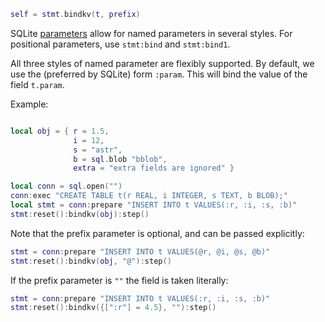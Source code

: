 ```lua
self = stmt.bindkv(t, prefix)
```

SQLite [parameters](https://www.sqlite.org/lang_expr.html#varparam) allow for
named parameters in several styles. For positional parameters, use `stmt:bind`
and `stmt:bind1`.

All three styles of named parameter are flexibly supported. By default, we 
use the (preferred by SQLite) form `:param`. This will bind the value of the
field `t.param`.

Example:

```lua

local obj = { r = 1.5,
              i = 12,
              s = "astr",
              b = sql.blob "bblob",
              extra = "extra fields are ignored" }

local conn = sql.open("")
conn:exec "CREATE TABLE t(r REAL, i INTEGER, s TEXT, b BLOB);"
local stmt = conn:prepare "INSERT INTO t VALUES(:r, :i, :s, :b)"
stmt:reset():bindkv(obj):step()
```

Note that the prefix parameter is optional, and can be passed explicitly:

```lua
stmt = conn:prepare "INSERT INTO t VALUES(@r, @i, @s, @b)"
stmt:reset():bindkv(obj, "@"):step()
```

If the prefix parameter is `""` the field is taken literally:

```lua
stmt = conn:prepare "INSERT INTO t VALUES(:r, :i, :s, :b)"
stmt:reset():bindkv({[":r"] = 4.5}, ""):step()
```